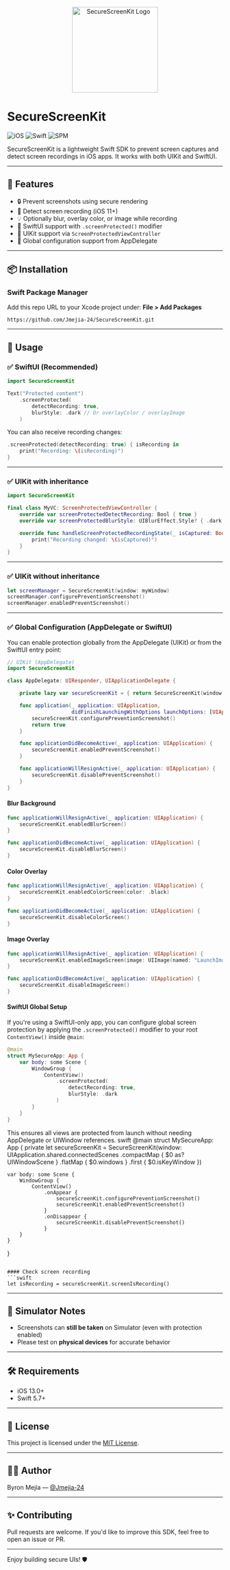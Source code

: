 <p align="center">
  <img src="https://github.com/user-attachments/assets/983c3607-6bd6-4052-b71c-706ba681b37c" alt="SecureScreenKit Logo" width="200" />
</p>

# SecureScreenKit

![iOS](https://img.shields.io/badge/iOS-13.0%2B-blue)
![Swift](https://img.shields.io/badge/Swift-5.7%2B-orange)
![SPM](https://img.shields.io/badge/SwiftPM-compatible-green)

SecureScreenKit is a lightweight Swift SDK to prevent screen captures and detect screen recordings in iOS apps. It works with both UIKit and SwiftUI.

---

## 🚀 Features

- 🔒 Prevent screenshots using secure rendering
- 🎥 Detect screen recording (iOS 11+)
- 💡 Optionally blur, overlay color, or image while recording
- 🧩 SwiftUI support with `.screenProtected()` modifier
- 🧱 UIKit support via `ScreenProtectedViewController`
- 🧰 Global configuration support from AppDelegate

---

## 📦 Installation

### Swift Package Manager

Add this repo URL to your Xcode project under:
**File > Add Packages**

```text
https://github.com/Jmejia-24/SecureScreenKit.git
```

---

## 🧰 Usage

### ✅ SwiftUI (Recommended)

```swift
import SecureScreenKit

Text("Protected content")
    .screenProtected(
        detectRecording: true,
        blurStyle: .dark // Or overlayColor / overlayImage
    )
```

You can also receive recording changes:

```swift
.screenProtected(detectRecording: true) { isRecording in
    print("Recording: \(isRecording)")
}
```

---

### ✅ UIKit with inheritance

```swift
import SecureScreenKit

final class MyVC: ScreenProtectedViewController {
    override var screenProtectedDetectRecording: Bool { true }
    override var screenProtectedBlurStyle: UIBlurEffect.Style? { .dark }

    override func handleScreenProtectedRecordingState(_ isCaptured: Bool) {
        print("Recording changed: \(isCaptured)")
    }
}
```

---

### ✅ UIKit without inheritance

```swift
let screenManager = SecureScreenKit(window: myWindow)
screenManager.configurePreventionScreenshot()
screenManager.enabledPreventScreenshot()
```

---

### ✅ Global Configuration (AppDelegate or SwiftUI)

You can enable protection globally from the AppDelegate (UIKit) or from the SwiftUI entry point:

```swift
// UIKit (AppDelegate)
import SecureScreenKit

class AppDelegate: UIResponder, UIApplicationDelegate {

    private lazy var secureScreenKit = { return SecureScreenKit(window: window) }()

    func application(_ application: UIApplication,
                     didFinishLaunchingWithOptions launchOptions: [UIApplication.LaunchOptionsKey: Any]?) -> Bool {
        secureScreenKit.configurePreventionScreenshot()
        return true
    }

    func applicationDidBecomeActive(_ application: UIApplication) {
        secureScreenKit.enabledPreventScreenshot()
    }

    func applicationWillResignActive(_ application: UIApplication) {
        secureScreenKit.disablePreventScreenshot()
    }
}
```

#### Blur Background
```swift
func applicationWillResignActive(_ application: UIApplication) {
    secureScreenKit.enabledBlurScreen()
}

func applicationDidBecomeActive(_ application: UIApplication) {
    secureScreenKit.disableBlurScreen()
}
```

#### Color Overlay
```swift
func applicationWillResignActive(_ application: UIApplication) {
    secureScreenKit.enabledColorScreen(color: .black)
}

func applicationDidBecomeActive(_ application: UIApplication) {
    secureScreenKit.disableColorScreen()
}
```

#### Image Overlay
```swift
func applicationWillResignActive(_ application: UIApplication) {
    secureScreenKit.enabledImageScreen(image: UIImage(named: "LaunchImage"))
}

func applicationDidBecomeActive(_ application: UIApplication) {
    secureScreenKit.disableImageScreen()
}
```

#### SwiftUI Global Setup
If you're using a SwiftUI-only app, you can configure global screen protection by applying the `.screenProtected()` modifier to your root `ContentView()` inside `@main`:

```swift
@main
struct MySecureApp: App {
    var body: some Scene {
        WindowGroup {
            ContentView()
                .screenProtected(
                    detectRecording: true,
                    blurStyle: .dark
                )
        }
    }
}
```

This ensures all views are protected from launch without needing AppDelegate or UIWindow references.
swift
@main
struct MySecureApp: App {
    private let secureScreenKit = SecureScreenKit(window:
        UIApplication.shared.connectedScenes
            .compactMap { $0 as? UIWindowScene }
            .flatMap { $0.windows }
            .first { $0.isKeyWindow })

    var body: some Scene {
        WindowGroup {
            ContentView()
                .onAppear {
                    secureScreenKit.configurePreventionScreenshot()
                    secureScreenKit.enabledPreventScreenshot()
                }
                .onDisappear {
                    secureScreenKit.disablePreventScreenshot()
                }
        }
    }
}
```

#### Check screen recording
```swift
let isRecording = secureScreenKit.screenIsRecording()
```

---

## 🧪 Simulator Notes

- Screenshots can **still be taken** on Simulator (even with protection enabled)
- Please test on **physical devices** for accurate behavior

---

## 🛠 Requirements

- iOS 13.0+
- Swift 5.7+

---

## 📄 License

This project is licensed under the [MIT License](./LICENSE).

---

## 👨‍💻 Author

Byron Mejía — [@Jmejia-24](https://github.com/Jmejia-24)

---

## ✨ Contributing

Pull requests are welcome. If you'd like to improve this SDK, feel free to open an issue or PR.

---

Enjoy building secure UIs! 🛡️
